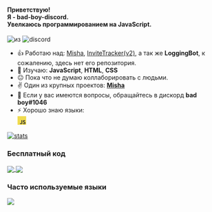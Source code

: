 #### Приветствую!<br>Я - bad-boy-discord.<br>Увелкаюсь программированием на JavaScript.
![из](https://img.shields.io/badge/from-russia-blue?style=for-the-badge) ![discord](https://img.shields.io/badge/discord-bad%20boy%231046-blue?style=for-the-badge)

- 👍 Работаю над: [Misha](https://github.com/bad-boy-discord/Misha-Discord_Bot), [InviteTracker(v2)](https://github.com/bad-boy-discord/InviteTracker_DiscordBot), а так же **LoggingBot**, к сожалению, здесь нет его репозитория.
- 📕 Изучаю: **JavaScript**, **HTML**, **CSS**
- 😐 Пока что не думаю коллаборировать с людьми.
- ✌ Один из крупных проектов: **[Misha](https://github.com/bad-boy-discord/Misha-Discord_Bot)**
- 💬 Если у вас имеются вопросы, обращайтесь в дискорд **bad boy#1046**
- ⚡ Хорошо знаю языки: <br>
  <img height="20" width="20" src="https://raw.githubusercontent.com/bad-boy-discord/bad-boy-discord/master/img/javascript.png">
  
[![stats](https://github-readme-stats-6r6chiwoo.vercel.app/api/?username=bad-boy-discord&show_owner=true&show_icons=true&title_color=ddd&text_color=bbb&bg_color=151515&hide_border=false&hide_rank=false&count_private=true&include_all_commits=true)](https://github.com/anuraghazra/github-readme-stats)

### Бесплатный код
<a href="https://github.com/bad-boy-discord/InviteTracker_DiscordBot">
  <img align="center" src="https://github-readme-stats-6r6chiwoo.vercel.app/api/pin?username=bad-boy-discord&repo=InviteTracker_DiscordBot&title_color=ddd&icon_color=4c71f2&text_color=bbb&bg_color=151515" />
</a>
<a href="https://github.com/bad-boy-discord/Mickey-Discord_Bot">
  <img align="center" src="https://github-readme-stats-6r6chiwoo.vercel.app/api/pin?username=bad-boy-discord&repo=Mickey-Discord_Bot&title_color=ddd&icon_color=4c71f2&text_color=bbb&bg_color=151515" />
</a>

### Часто используемые языки
<img src="https://github-readme-stats-6r6chiwoo.vercel.app/api/top-langs/?username=bad-boy-discord&layout=compact&theme=dark&hide=lua,dart&hide_title=true" />
